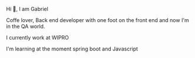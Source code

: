 Hi 👋, I am Gabriel

Coffe lover, Back end developer with one foot on the front end and now I'm in the QA world.

I currently work at WIPRO

I'm learning at the moment spring boot and Javascript
